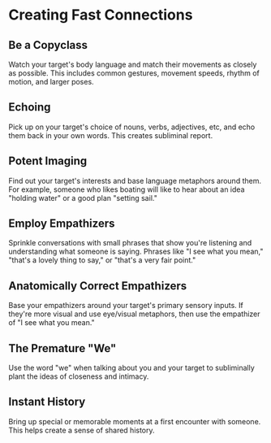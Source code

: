 # Creating Fast Connections

## Be a Copyclass

Watch your target's body language and match their movements as closely as possible. This includes common gestures, movement speeds, rhythm of motion, and larger poses.

## Echoing

Pick up on your target's choice of nouns, verbs, adjectives, etc, and echo them back in your own words. This creates subliminal report.

## Potent Imaging

Find out your target's interests and base language metaphors around them. For example, someone who likes boating will like to hear about an idea "holding water" or a good plan "setting sail."

## Employ Empathizers

Sprinkle conversations with small phrases that show you're listening and understanding what someone is saying. Phrases like "I see what you mean," "that's a lovely thing to say," or "that's a very fair point."

## Anatomically Correct Empathizers

Base your empathizers around your target's primary sensory inputs. If they're more visual and use eye/visual metaphors, then use the empathizer of "I see what you mean."

## The Premature "We"

Use the word "we" when talking about you and your target to subliminally plant the ideas of closeness and intimacy.

## Instant History

Bring up special or memorable moments at a first encounter with someone. This helps create a sense of shared history.
